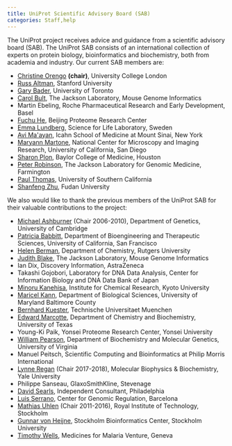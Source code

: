 ```yaml
---
title: UniProt Scientific Advisory Board (SAB)
categories: Staff,help
---
```


The UniProt project receives advice and guidance from a scientific advisory board (SAB). The UniProt SAB consists of an international collection of experts on protein biology, bioinformatics and biochemistry, both from academia and industry. Our current SAB members are:

- [Christine Orengo](https://www.ucl.ac.uk/orengo%2Dgroup/lab%2Dmembers/christine%2Dorengo) **(chair)**, University College London
- [Russ Altman](https://profiles.stanford.edu/russ%2Daltman), Stanford University
- [Gary Bader](http://www.moleculargenetics.utoronto.ca/faculty/2014/10/7/gary%2Dbader), University of Toronto
- [Carol Bult](https://www.jax.org/research%2Dand%2Dfaculty/faculty/carol%2Dbult), The Jackson Laboratory, Mouse Genome Informatics
- Martin Ebeling, Roche Pharmaceutical Research and Early Development, Basel
- [Fuchu He](http://www.bprc.ac.cn/bprc/English/expert/2008/0729/picture%5F1.html), Beijing Proteome Research Center
- [Emma Lundberg](https://www.scilifelab.se/researchers/emma%2Dlundberg/), Science for Life Laboratory, Sweden
- [Avi Ma'ayan](https://icahn.mssm.edu/profiles/avi%2Dmaayan), Icahn School of Medicine at Mount Sinai, New York
- [Maryann Martone](https://neurosciences.ucsd.edu/faculty/Pages/maryann%2Dmartone.aspx), National Center for Microscopy and Imaging Research, University of California, San Diego
- [Sharon Plon](https://www.bcm.edu/people/view/sharon%2Dplon%2Dm%2Dd%2Dph%2Dd/chromosomes%2Dchromatin%2Dand%2Ddna%2Dbiology%2Dgenetics%2Dfaculty%2Dm%2Dz%2Dchromosomes%2Dchromatin%2Dand%2Ddna%2Dbiology/b2601d8d%2Dffed%2D11e2%2Dbe68%2D080027880ca6/babc3eb0%2Dc422%2D11e3%2Da42d%2D005056b104be), Baylor College of Medicine, Houston
- [Peter Robinson](https://www.jax.org/research%2Dand%2Dfaculty/faculty/peter%2Drobinson), The Jackson Laboratory for Genomic Medicine, Farmington
- [Paul Thomas](http://uscnorriscancer.usc.edu/about/leadership/pauldthomas.html), University of Southern California
- [Shanfeng Zhu](http://datamining/%2Diip.fudan.edu.cn/), Fudan University

We also would like to thank the previous members of the UniProt SAB for their valuable contributions to the project:

- [Michael Ashburner](http://www.gen.cam.ac.uk/research%2Dgroups/ashburner) (Chair 2006-2010), Department of Genetics, University of Cambridge
- [Patricia Babbitt](http://babbittlab.compbio.ucsf.edu/), Department of Bioengineering and Therapeutic Sciences, University of California, San Francisco
- [Helen Berman](http://rutchem.rutgers.edu/berman%5Fhelen%5Fm), Department of Chemistry, Rutgers University
- [Judith Blake](https://www.jax.org/research%2Dand%2Dfaculty/faculty/judy%2Dblake), The Jackson Laboratory, Mouse Genome Informatics
- Ian Dix, Discovery Information, AstraZeneca
- Takashi Gojobori, Laboratory for DNA Data Analysis, Center for Information Biology and DNA Data Bank of Japan
- [Minoru Kanehisa](http://kanehisa.kuicr.kyoto/%2Du.ac.jp/People/kanehisa.html), Institute for Chemical Research, Kyoto University
- [Maricel Kann](http://biology.umbc.edu/directory/faculty/kann/), Department of Biological Sciences, University of Maryland Baltimore County
- [Bernhard Kuester](http://www.professoren.tum.de/en/kuester%2Dbernhard/), Technische Universitaet Muenchen
- [Edward Marcotte](http://www.marcottelab.org/index.php/Main%5FPage), Department of Chemistry and Biochemistry, University of Texas
- Young-Ki Paik, Yonsei Proteome Research Center, Yonsei University
- [William Pearson](http://www.people.virginia.edu/%7Ewrp/), Department of Biochemistry and Molecular Genetics, University of Virginia
- Manuel Peitsch, Scientific Computing and Bioinformatics at Philip Morris International
- [Lynne Regan](https://medicine.yale.edu/mbb/faculty/lynne%5Fregan.profile) (Chair 2017-2018), Molecular Biophysics & Biochemistry, Yale University
- Philippe Sanseau, GlaxoSmithKline, Stevenage
- [David Searls](http://www.linkedin.com/in/davidsearls), Independent Consultant, Philadelphia
- [Luis Serrano](http://www.crg.eu/en/luis%5Fserrano), Center for Genomic Regulation, Barcelona
- [Mathias Uhlen](http://www.biotech.kth.se/proteomics/info/uhlen.html) (Chair 2011-2016), Royal Institute of Technology, Stockholm
- [Gunnar von Heijne](http://www.sbc.su.se/gunnar/), Stockholm Bioinformatics Center, Stockholm University
- [Timothy Wells](http://www.mmv.org/about%2Dus/our%2Dteam/tim%2Dwells), Medicines for Malaria Venture, Geneva